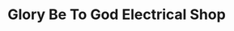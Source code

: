 ---
title: "Glory Be To God Electrical Shop"
url: /accra/glory-be-to-god-electrical-shop/
shop: Elektronik
---